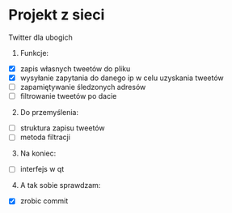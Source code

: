 Projekt z sieci
=====

Twitter dla ubogich

1. Funkcje:

- [x] zapis własnych tweetów do pliku
- [x] wysyłanie zapytania do danego ip w celu uzyskania tweetów
- [ ] zapamiętywanie śledzonych adresów
- [ ] filtrowanie tweetów po dacie

2. Do przemyślenia:

- [ ] struktura zapisu tweetów
- [ ] metoda filtracji

3. Na koniec:

- [ ] interfejs w qt

4. A tak sobie sprawdzam:

- [x] zrobic commit
